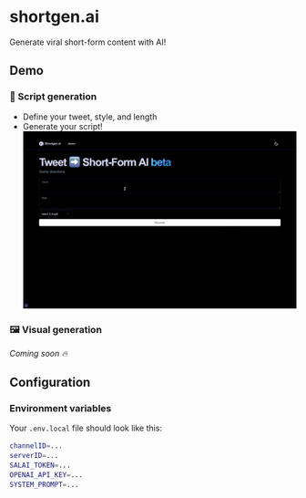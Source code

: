 # shortgen.ai
Generate viral short-form content with AI!

## Demo
### 📝 Script generation
- Define your tweet, style, and length
- Generate your script!
![demo](./docs/output-sm-2x.gif)

### 🖼️ Visual generation
_Coming soon 🔥_

## Configuration
### Environment variables
Your `.env.local` file should look like this:

```bash
channelID=...
serverID=...
SALAI_TOKEN=...
OPENAI_API_KEY=...
SYSTEM_PROMPT=...
```
